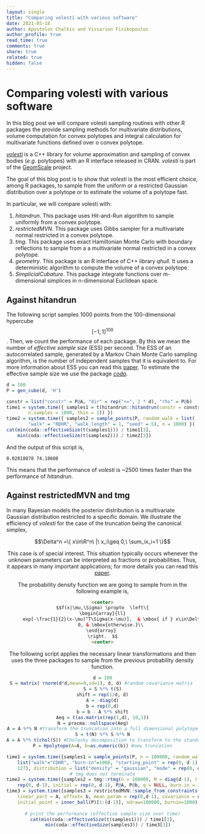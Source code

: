 ```yaml
---
layout: single
title: "Comparing volesti with various software"
date: 2021-05-18
author: Apostolos Chalkis and Vissarion Fisikopoulos
author_profile: true
read_time: true
comments: true
share: true
related: true
hidden: false
---
```



# Comparing volesti with various software

In this blog post we will compare volesti sampling routines with other R packages the provide sampling
methods for multivariate distributions, volume computation for convex polytopes and integral calculation
for multivariate functions defined over o convex polytope. 

[*volesti*](https://github.com/GeomScale/volume_approximation)  is a C++ library for volume approximation and sampling of convex bodies (*e.g.* polytopes) with an R  interface released in CRAN. *volesti* is part of the [GeomScale](https://geomscale.github.io/) project.  

The goal of this blog post is to show that *volesti* is the most efficient choice, among R packages, to sample from the uniform or a restricted Gaussian distribution over a polytope or to estimate the volume of a polytope fast.

In particular, we will compare volesti with:

1. *hitandrun*. This package uses Hit-and-Run algorithm to sample uniformly from a convex polytope.
2. *restrictedMVN*. This package uses Gibbs sampler for a multivariate normal restricted in a convex polytope.
3. *tmg*. This package uses exact Hamiltonian Monte Carlo with boundary reflections to sample from a a multivariate normal restricted in a convex polytope.
4. *geometry*. This package is an R interface of C++ library *qhull*. It uses a deterministic algorithm to compute the volume of a convex polytope.
5. *SimplicialCubature*. This package  integrate functions over m-dimensional simplices in n-dimensional Euclidean space.

## Against hitandrun

The following script samples 1000 points from the 100-dimensional hypercube $$[-1,1]^100$$. Then, we count the performance of each package. By this we mean the number of *effective sample size* (ESS) per second. The ESS of an autocorrelated  sample, generated by a Markov Chain Monte Carlo sampling algorithm, is the number of independent samples that it is equivalent to. For more information about ESS you can read this [paper](https://si.biostat.washington.edu/sites/default/files/modules/Geyer-Introduction%20to%20markov%20chain%20Monte%20Carlo_0.pdf). To estimate the effective sample size we use the package [*coda*]([https://CRAN.R-project.org/package=coda](https://cran.r-project.org/package=coda)). 

```R
d = 100
P = gen_cube(d, 'H')

constr = list("constr" = P@A, "dir" = rep("<=", 2 * d), "rhs" = P@b)
time1 = system.time({ samples1 = t(hitandrun::hitandrun(constr = constr, 
    	n.samples = 1000, thin = 1)) })
time2 = system.time({ samples2 = sample_points(P, random_walk = list(
    	"walk" = "RDHR", "walk_length" = 1, "seed" = 5), n = 1000) })                
cat(min(coda::effectiveSize(t(samples1))) / time1[3],
    min(coda::effectiveSize(t(samples2))) / time2[3])
```

And the output of this script is,

```
0.02818878 74.18608
```

This means that the performance of *volesti* is ~2500 times faster than the performance of *hitandrun*.



## Against restrictedMVN and tmg

In many Bayesian models the posterior distribution is a multivariate Gaussian distribution restricted to a specific domain. We illustrate the efficiency of *volesti* for the case of the truncation being the canonical simplex,

<center>
$$\Delta^n =\{ x\in\R^n\ |\ x_i\geq 0,\ \sum_ix_i=1 \}$$
<center>



This case is of special interest. This situation typically occurs whenever the unknown parameters can be interpreted as fractions or probabilities. Thus, it appears in many important applications; for more details you can read this [paper](https://ieeexplore.ieee.org/document/6884588).

The probability density function we are going to sample from in the following example is,

```html
<center>
$$f(x|\mu,\Sigma) \propto  \left\{
\begin{array}{ll}
      exp[-\frac{1}{2}(x-\mu)^T\Sigma(x-\mu)],  & \mbox{ if } x\in\Delta^n ,\\
      0, & \mbox{otherwise.}\\
\end{array} 
\right.  $$
<center>
```

The following script applies the necessary linear transformations and then uses the three packages to sample from the previous probability density function.

```R
d = 100
S = matrix( rnorm(d*d,mean=0,sd=1), d, d) #random covariance matrix 
S = S %*% t(S)
shift = rep(1/d, d)
A = -diag(d)
b = rep(0,d)
b = b - A %*% shift
Aeq = t(as.matrix(rep(1,d), 10,1))
N = pracma::nullspace(Aeq)       
A = A %*% N #transform the truncation into a full dimensional polytope
S = t(N) %*% S %*% N
A = A %*% t(chol(S)) #Cholesky decomposition to transform to the standard Gaussian
P = Hpolytope(A=A, b=as.numeric(b)) #new truncation

time1 = system.time({samples1 = sample_points(P, n = 100000, random_walk = 
    list("walk"="CDHR", "burn-in"=1000, "starting_point" = rep(0, d-1), "seed" = 
    127), distribution = list("density" = "gaussian", "mode" = rep(0, d-1))) })
# tmg does not terminate
time2 = system.time({samples2 = tmg::rtmg(n = 100000, M = diag(d-1), r = 
    rep(0, d-1), initial = rep(0, d-1), P@A, P@b, q = NULL, burn.in = 1000) })            
time3 = system.time({samples3 = restrictedMVN::sample_from_constraints(
    linear_part = A, offset= b, mean_param = rep(0,d-1), covariance = diag(d-1), 
    initial_point = inner_ball(P)[1:(d-1)], ndraw=100000, burnin=1000) })   
                  
# print the performance (effective sample size over time)
cat(min(coda::effectiveSize(t(samples1))) / time1[3],
    min(coda::effectiveSize(samples3)) / time3[3])
```


